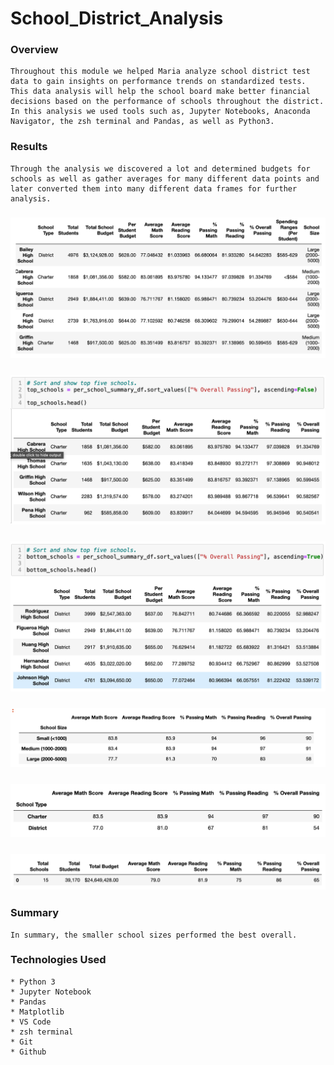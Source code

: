 # School_District_Analysis
### Overview
    Throughout this module we helped Maria analyze school district test data to gain insights on performance trends on standardized tests. This data analysis will help the school board make better financial decisions based on the performance of schools throughout the district. In this analysis we used tools such as, Jupyter Notebooks, Anaconda Navigator, the zsh terminal and Pandas, as well as Python3.
### Results
    Through the analysis we discovered a lot and determined budgets for schools as well as gather averages for many different data points and later converted them into many different data frames for further analysis.

### ![Ride Fare Box and Whisker Plot](images/Summary_by_school.png)
### ![Pyber Ride Sharing Data by City Type - Bubble Chart](images/top_five_schools_summary.png)
### ![Ride Count Box and Whisker Plot](images/lowest_five_schools_summary.png)
### ![Driver Count Box and Whisker Plot](images/school_summary_by_school_size.png)
### ![Ride Fare Box and Whisker Plot](images/test_summary_by_school_type.png)
### ![Ride Fare Box and Whisker Plot](images/school_district_summary.png)
### Summary
    In summary, the smaller school sizes performed the best overall. 

### Technologies Used
    * Python 3
    * Jupyter Notebook
    * Pandas
    * Matplotlib
    * VS Code
    * zsh terminal
    * Git
    * Github   
